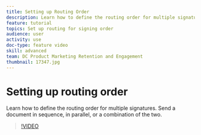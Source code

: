 ```yaml
---
title: Setting up Routing Order
description: Learn how to define the routing order for multiple signatures
feature: tutorial
topics: Set up routing for signing order
audience: user
activity: use
doc-type: feature video
skill: advanced
team: DC Product Marketing Retention and Engagement
thumbnail: 17347.jpg
---
```


# Setting up routing order

Learn how to define the routing order for multiple signatures. Send a document in sequence, in parallel, or a combination of the two.

>[!VIDEO](https://video.tv.adobe.com/v/17347?hidetitle=true)